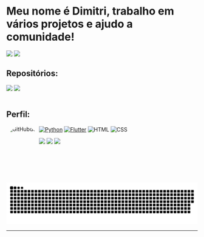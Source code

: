 # Meu nome é Dimitri, trabalho em vários projetos e ajudo a comunidade!

![](https://github-readme-stats-dimitri-matheus.vercel.app/api?username=Dimitri-Matheus&theme=github_dark&hide_border=true&include_all_commits=true&count_private=true&show_icons=true&hide=issues,contribs)
![](https://github-readme-stats-dimitri-matheus.vercel.app/api/top-langs/?username=Dimitri-Matheus&theme=github_dark&hide_border=true&include_all_commits=false&count_private=false&layout=compact)

## Repositórios:


<div>
  <a href="https://github.com/Dimitri-Matheus/Weather-App" target="_blank"><img src="https://github-readme-stats-dimitri-matheus.vercel.app/api/pin/?username=Dimitri-Matheus&repo=Simpliclima&theme=github_dark&show_owner=false&hide_border=true" target="_blank"></a>
  <a href="https://github.com/Dimitri-Matheus/Pokedex-Modern" target="_blank"><img src="https://github-readme-stats-dimitri-matheus.vercel.app/api/pin/?username=Dimitri-Matheus&repo=Minidex&theme=github_dark&show_owner=false&hide_border=true" target="_blank"></a>
    
</div>

<div>
<div style="display: inline_block"><br>
  <h2>Perfil:</h2>

  <a href="https://www.python.org/" target="_blank"><img align="center" alt="Python" height="30" width="40" src="https://cdn.simpleicons.org/PYTHON"></a>
  <a href="https://flutter.dev/" target="_blank"><img align="center" alt="Flutter" height="30" width="40" src="https://cdn.simpleicons.org/FLUTTER"></a>
  <img align="center" alt="HTML" height="30" width="40" src="https://cdn.simpleicons.org/HTML5">
  <img align="center" alt="CSS" height="30" width="40" src="https://cdn.simpleicons.org/CSS3">
  <img align="left" alt="GitHubdex" height="150" style="border-radius:50px;" src="https://octodex.github.com/images/pusheencat.png">
  
</div>

<div>
  <a href="https://www.instagram.com/dimi_math/" target="_blank"><img src="https://img.shields.io/badge/-Instagram-%23E4405F?style=for-the-badge&logo=instagram&logoColor=white" target="_blank"></a>
  <a href = "https://open.spotify.com/playlist/4evCqS0YyiaOxPmKNyizZK?si=d1d92657f0e04915"><img src="https://img.shields.io/badge/Spotify-1ED760?&style=for-the-badge&logo=spotify&logoColor=white" target="_blank"></a>
  <a href = "mailto:dimitrimatheusdeoliveira@gmail.com"><img src="https://img.shields.io/badge/Gmail-D14836?style=for-the-badge&logo=gmail&logoColor=white" target="_blank"></a>
</div>

#

![snake gif](https://github.com/Dimitri-Matheus/Dimitri-Matheus/blob/output/github-contribution-grid-snake-dark.svg)


---

